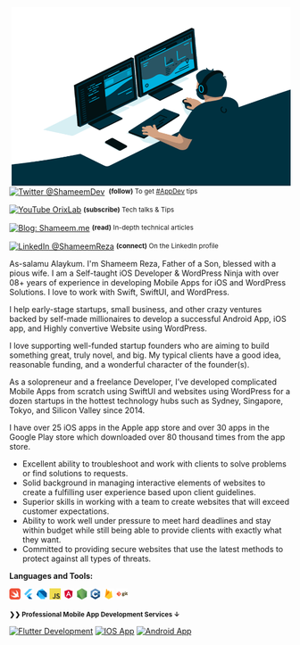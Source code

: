 
<img align="right" alt="GIF" src="https://github.com/shameemreza/shameemreza/blob/master/code.gif?raw=true" width="500" height="320" />

<div align="left">
    <p><a href="https://twitter.com/shameemdev/"><img alt="Twitter @ShameemDev" align="center" src="https://img.shields.io/badge/-@ShameemDev-gray.svg?colorA=6A788D&colorB=1da1f2&style=for-the-badge" /></a>&nbsp;<small> <strong>(follow)</strong> To get <a href="https://shameem.me">#AppDev</a> tips</small></p>
    <p><a href="https://www.youtube.com/channel/UCJ9gqhkasLo1_tw2uKmiqGg"><img alt="YouTube OrixLab" align="center" src="https://img.shields.io/badge/YOUTUBE-gray.svg?colorA=6A788D&colorB=6A788D&style=for-the-badge" /></a>&nbsp;<small><strong>(subscribe)</strong> Tech talks & Tips</small></p>
    <p><a href="https://shameem.me/"><img alt="Blog: Shameem.me" align="center" src="https://img.shields.io/badge/-MY%20BLOG-gray.svg?colorA=6A788D&colorB=6A788D&style=for-the-badge" /></a>&nbsp;<small><strong>(read)</strong> In-depth technical articles</small></p>
    <p><a href="https://www.linkedin.com/in/shameemreza/"><img alt="LinkedIn @ShameemReza" align="center" src="https://img.shields.io/badge/LINKEDIN-gray.svg?colorA=6A788D&colorB=6A788D&style=for-the-badge" /></a>&nbsp;<small><strong>(connect)</strong> On the LinkedIn profile</small></p>
</div>

As-salamu Alaykum. I'm Shameem Reza, Father of a Son, blessed with a pious wife. I am a Self-taught iOS Developer & WordPress Ninja with over 08+ years of experience in developing Mobile Apps for iOS and WordPress Solutions. I love to work with Swift, SwiftUI, and WordPress.

I help early-stage startups, small business, and other crazy ventures backed by self-made millionaires to develop a successful Android App, iOS app, and Highly convertive Website using WordPress.

I love supporting well-funded startup founders who are aiming to build something great, truly novel, and big. My typical clients have a good idea, reasonable funding, and a wonderful character of the founder(s).

As a solopreneur and a freelance Developer, I’ve developed complicated Mobile Apps from scratch using SwiftUI and websites using WordPress for a dozen startups in the hottest technology hubs such as Sydney, Singapore, Tokyo, and Silicon Valley since 2014.

I have over 25 iOS apps in the Apple app store and over 30 apps in the Google Play store which downloaded over 80 thousand times from the app store.

* Excellent ability to troubleshoot and work with clients to solve problems or find solutions to requests.
* Solid background in managing interactive elements of websites to create a fulfilling user experience based upon client guidelines.
* Superior skills in working with a team to create websites that will exceed customer expectations.
* Ability to work well under pressure to meet hard deadlines and stay within budget while still being able to provide clients with exactly what they want.
* Committed to providing secure websites that use the latest methods to protect against all types of threats.

**Languages and Tools:**  

<code><img height="20" src="https://raw.githubusercontent.com/github/explore/80688e429a7d4ef2fca1e82350fe8e3517d3494d/topics/swift/swift.png"></code>
<code><img height="20" src="https://raw.githubusercontent.com/github/explore/80688e429a7d4ef2fca1e82350fe8e3517d3494d/topics/flutter/flutter.png"></code>
<code><img height="20" src="https://raw.githubusercontent.com/github/explore/80688e429a7d4ef2fca1e82350fe8e3517d3494d/topics/dart/dart.png"></code>
<code><img height="20" src="https://raw.githubusercontent.com/github/explore/80688e429a7d4ef2fca1e82350fe8e3517d3494d/topics/javascript/javascript.png"></code>
<code><img height="20" src="https://raw.githubusercontent.com/github/explore/80688e429a7d4ef2fca1e82350fe8e3517d3494d/topics/angular/angular.png"></code>
<code><img height="20" src="https://raw.githubusercontent.com/github/explore/80688e429a7d4ef2fca1e82350fe8e3517d3494d/topics/nodejs/nodejs.png"></code>
<code><img height="20" src="https://raw.githubusercontent.com/github/explore/80688e429a7d4ef2fca1e82350fe8e3517d3494d/topics/cpp/cpp.png"></code>
<code><img height="20" src="https://raw.githubusercontent.com/github/explore/80688e429a7d4ef2fca1e82350fe8e3517d3494d/topics/firebase/firebase.png"></code>
<code><img height="20" src="https://raw.githubusercontent.com/github/explore/80688e429a7d4ef2fca1e82350fe8e3517d3494d/topics/git/git.png"></code>

<small><strong>❯❯ Professional Mobile App Development Services ↓</strong></small>

[![Flutter Development](https://img.shields.io/badge/Flutter-App%20Development%20%E2%86%92-gray.svg?colorA=46d1fd&colorB=1389FD&style=for-the-badge)][n] [![IOS App](https://img.shields.io/badge/IOS-App%20App%20Development%20%E2%86%92-gray.svg?colorA=ec3b6e&colorB=D12053&style=for-the-badge)][v] [![Android App](https://img.shields.io/badge/Android-App%20Development%20%E2%86%92-gray.svg?colorA=6B999F&colorB=6A788D&style=for-the-badge)][d]

[s]: https://shameem.me
[n]: https://orixlab.net/flutter-app-development/?utm_source=github&utm_medium=referral&utm_campaign=profile
[v]: https://orixlab.net/ios-app-development/?utm_source=github&utm_medium=referral&utm_campaign=profile
[d]: https://orixlab.net/android-app-development/?utm_source=github&utm_medium=referral&utm_campaign=profile
[g]: https://github.com/ShameemReza
